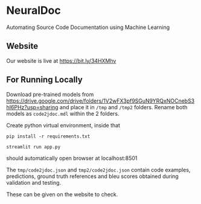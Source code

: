 # NeuralDoc

Automating Source Code Documentation using Machine Learning

## Website

Our website is live at https://bit.ly/34HXMhv

## For Running Locally

Download pre-trained models from https://drive.google.com/drive/folders/1V2wFX3pf9SGuN9YRQxNOCnebS3hI6PHz?usp=sharing and place it in ```/tmp``` and ```/tmp2``` folders. Rename both models as ```code2jdoc.mdl``` within the 2 folders.

Create python virtual environment, inside that

```
pip install -r requirements.txt

streamlit run app.py
```
should automatically open browser at localhost:8501

The ```tmp/code2jdoc.json``` and ```tmp2/code2jdoc.json``` contain code examples, predictions, ground truth references and bleu scores obtained during validation and testing.

These can be given on the website to check.

